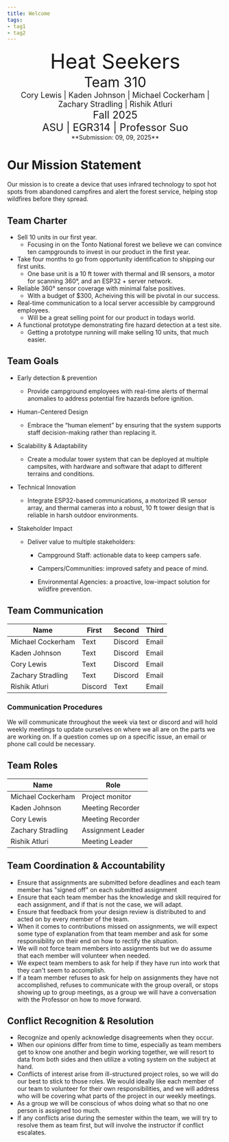 ```yaml
---
title: Welcome
tags:
- tag1
- tag2
---
```

<center>
<font size= "8">Heat Seekers</font><br>
<font size= "6">Team 310</font><br>
<font size= "4"> Cory Lewis | Kaden Johnson | Michael Cockerham | Zachary Stradling | Rishik Atluri</font><br>
<font size= "5"> Fall 2025 </font><br>
<font size= "5"> ASU | EGR314 | Professor Suo </font><br>
**Submission: 09, 09, 2025**
</center>

# Our Mission Statement
Our mission is to create a device that uses infrared technology to spot hot spots from abandoned campfires and alert the forest service, helping stop wildfires before they spread.
## Team Charter

* Sell 10 units in our first year.
    * Focusing in on the Tonto National forest we believe we can convince ten campgrounds to invest in our product in the first year. 
* Take four months to go from opportunity identification to shipping our first units.
    * One base unit is a 10 ft tower with thermal and IR sensors, a motor for scanning 360°, and an ESP32 + server network.
* Reliable 360° sensor coverage with minimal false positives.
    * With a budget of $300, Acheiving this will be pivotal in our success. 
* Real-time communication to a local server accessible by campground employees.
    * Will be a great selling point for our product in todays world. 
* A functional prototype demonstrating fire hazard detection at a test site.
    * Getting a prototype running will make selling 10 units, that much easier. 

## Team Goals

* Early detection & prevention
    - Provide campground employees with real-time alerts of thermal anomalies to address potential fire hazards before ignition.
* Human-Centered Design
    - Embrace the “human element” by ensuring that the system supports staff decision-making rather than replacing it.

* Scalability & Adaptability
    - Create a modular tower system that can be deployed at multiple campsites, with hardware and software that adapt to different terrains and conditions.

* Technical Innovation

    - Integrate ESP32-based communications, a motorized IR sensor array, and thermal cameras into a robust, 10 ft tower design that is reliable in harsh outdoor environments.

* Stakeholder Impact

    - Deliver value to multiple stakeholders:

        * Campground Staff: actionable data to keep campers safe.

        * Campers/Communities: improved safety and peace of mind.

        * Environmental Agencies: a proactive, low-impact solution for wildfire prevention.

## Team Communication 

| Name              | First | Second | Third |
|-------------------|-------|--------|-------|
| Michael Cockerham |Text   |Discord |Email  |
| Kaden Johnson     |Text   |Discord |Email  |
| Cory Lewis        |Text   |Discord |Email  |
| Zachary Stradling |Text   |Discord |Email  |
| Rishik Atluri     | Discord|Text   |Email  |

### Communication Procedures

We will communicate throughout the week via text or discord and will hold weekly meetings to update ourselves on where we all are on the parts we are working on. If a question comes up on a specific issue, an email or phone call could be necessary.

## Team Roles
| Name              | Role  |
|-------------------|-------|
| Michael Cockerham | Project monitor   |
| Kaden Johnson     | Meeting Recorder  |
| Cory Lewis        | Meeting Recorder  |
| Zachary Stradling | Assignment Leader |
| Rishik Atluri     | Meeting Leader    |

## Team Coordination & Accountability

* Ensure that assignments are submitted before deadlines and each team member has "signed off" on each submitted assignment
* Ensure that each team member has the knowledge and skill required for each assignment, and if that is not the case, we will adapt.
* Ensure that feedback from your design review is distributed to and acted on by every member of the team.
* When it comes to contributions missed on assignments, we will expect some type of explanation from that team member and ask for some responsibility on their end on how to rectify the situation.
* We will not force team members into assignments but we do assume that each member will volunteer when needed. 
* We expect team members to ask for help if they have run into work that they can't seem to accomplish.
* If a team member refuses to ask for help on assignments they have not accomplished, refuses to communicate with the group overall, or stops showing up to group meetings, as a group we will have a conversation with the Professor on how to move forward.


## Conflict Recognition & Resolution

* Recognize and openly acknowledge disagreements when they occur.
* When our opinions differ from time to time, especially as team members get to know one another and begin working together, we will resort to data from both sides and then utilize a voting system on the subject at hand.
* Conflicts of interest arise from ill-structured project roles, so we will do our best to stick to those roles. We would ideally like each member of our team to volunteer for their own responsibilities, and we will address who will be covering what parts of the project in our weekly meetings.
* As a group we will be conscious of whos doing what so that no one person is assigned too much.
* If any conflicts arise during the semester within the team, we will try to resolve them as team first, but will involve the instructor if conflict escalates.

